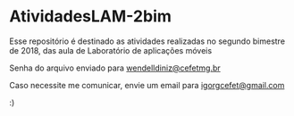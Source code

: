 # AtividadesLAM-2bim
Esse repositório é destinado as atividades realizadas no segundo bimestre de 2018, das aula de Laboratório de aplicações móveis

Senha do arquivo enviado para wendelldiniz@cefetmg.br

Caso necessite me comunicar, envie um email para igorgcefet@gmail.com

:)
